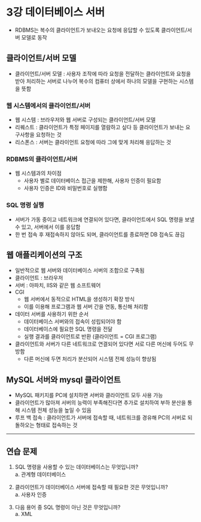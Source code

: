 # 3강 데이터베이스 서버

- RDBMS는 복수의 클라이언트가 보내오는 요청에 응답할 수 있도록 클라이언트/서버 모델로 동작

## 클라이언트/서버 모델

- 클라이언트/서버 모델 : 사용자 조작에 따라 요청을 전달하는 클라이언트와 요청을 받아 처리하는 서버로 나누어 복수의 컴퓨터 상에서 하나의 모델을 구현하는 시스템을 뜻함

### 웹 시스템에서의 클라이언트/서버

- 웹 시스템 : 브라우저와 웹 서버로 구성되는 클라이언트/서버 모델
- 리퀘스트 : 클라이언트가 특정 페이지를 열람하고 싶다 등 클라이언트가 보내는 요구사항을 요청하는 것
- 리스폰스 : 서버는 클라이언트 요청에 따라 그에 맞게 처리해 응답하는 것

### RDBMS의 클라이언트/서버

- 웹 시스템과의 차이점
    - 사용자 별로 데이터베이스 접근을 제한해, 사용자 인증이 필요함
    - 사용자 인증은 ID와 비밀번호로 실행함

### SQL 명령 실행

- 서버가 가동 중이고 네트워크에 연결되어 있다면, 클라이언트에서 SQL 명령을 보낼 수 있고, 서버에서 이를 응답함
- 한 번 접속 후 재접속하지 않아도 되며, 클라이언트를 종료하면 DB 접속도 끊김

## 웹 애플리케이션의 구조

- 일반적으로 웹 서버와 데이터베이스 서버의 조합으로 구축됨
- 클라이언트 : 브라우저
- 서버 : 아파치, IIS와 같은 웹 소프트웨어
- CGI
    - 웹 서버에서 동적으로 HTML을 생성하기 확장 방식
    - 이를 이용해 프로그램과 웹 서버 간을 연동, 통신해 처리함
- 데이터 서버를 사용하기 위한 순서
    - 데이터베이스 서버와의 접속이 성립되어야 함
    - 데이터베이스에 필요한 SQL 명령을 전달
    - 실행 결과를 클라이언트로 반환 (클라이언트 = CGI 프로그램)
- 클라이언트와 서버가 다른 네트워크로 연결되어 있다면 서로 다른 머신에 두어도 무방함
    - 다른 머신에 두면 처리가 분산되어 시스템 전체 성능이 향상됨

## MySQL 서버와 mysql 클라이언트

- MySQL 패키지를 PC에 설치하면 서버와 클라이언트 모두 사용 가능
- 클라이언트가 많아져 서버의 능력이 부족해진다면 추가로 설치하여 부하 분산을 통해 시스템 전체 성능을 높일 수 있음
- 루프 백 접속 : 클라이언트가 서버에 접속할 때, 네트워크를 경유해 PC의 서버로 되돌하오는 형태로 접속하는 것

---

## 연습 문제

1. SQL 명령을 사용할 수 있는 데이터베이스는 무엇입니까?  
   a. 관계형 데이터베이스


2. 클라이언트가 데이터베이스 서버에 접속할 때 필요한 것은 무엇입니까?  
   a. 사용자 인증


3. 다음 용어 중 SQL 명령이 아닌 것은 무엇입니까?  
   a. XML
